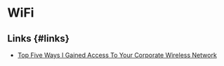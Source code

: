 # WiFi

## Links {#links}

* [Top Five Ways I Gained Access To Your Corporate Wireless Network](https://medium.com/@adam.toscher/top-5-ways-i-gained-access-to-your-corporate-wireless-network-lo0tbo0ty-karma-edition-f72e7995aef2)
